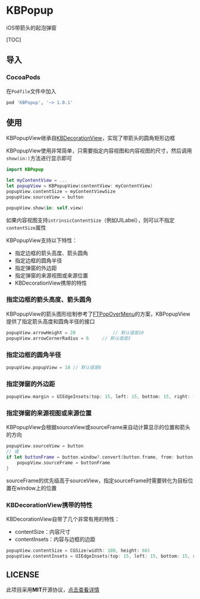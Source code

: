 # KBPopup

iOS带箭头的起泡弹窗

[TOC]

## 导入

### CocoaPods

在`Podfile`文件中加入

```ruby
pod 'KBPopup', '~> 1.0.1'
```



## 使用

KBPopupView继承自[KBDecorationView](https://github.com/kuibu-team/KBDecorationView)，实现了带箭头的圆角矩形边框

KBPopupView使用非常简单，只需要指定内容视图和内容视图的尺寸，然后调用`show(in:)`方法进行显示即可

```swift
import KBPopup

let myContentView = ...
let popupView = KBPopupView(contentView: myContentView)
popupView.contentSize = myContentViewSize
popupView.sourceView = button

popupView.show(in: self.view)
```

如果内容视图支持`intrinsicContentSize`（例如UILabel），则可以不指定`contentSize`属性

KBPopupView支持以下特性：

- 指定边框的箭头高度、箭头圆角
- 指定边框的圆角半径
- 指定弹窗的外边距
- 指定弹窗的来源视图或来源位置
- KBDecorationView携带的特性

### 指定边框的箭头高度、箭头圆角

KBPopupView的箭头图形绘制参考了[FTPopOverMenu](https://github.com/liufengting/FTPopOverMenu)的方案，KBPopupView提供了指定箭头高度和圆角半径的接口

```swift
popupView.arrowHeight = 20 				// 默认值是10
popupView.arrowCornerRadius = 6		// 默认值是3
```

### 指定边框的圆角半径

```swift
popupView.popupView = 10 // 默认值是8
```

### 指定弹窗的外边距

```swift
popupView.margin = UIEdgeInsets(top: 15, left: 15, bottom: 15, right: 15) // 默认值是20
```

### 指定弹窗的来源视图或来源位置

KBPopupView会根据sourceView或sourceFrame来自动计算显示的位置和箭头的方向

```swift
popupView.sourceView = button
// 或
if let buttonFrame = button.window?.convert(button.frame, from: button.superview) {
    popupView.sourceFrame = buttonFrame
}
```

sourceFrame的优先级高于sourceView，指定sourceFrame时需要转化为目标位置在window上的位置

### KBDecorationView携带的特性

KBDecorationView自带了几个非常有用的特性：

- contentSize：内容尺寸
- contentInsets：内容与边框的边距

```swift
popupView.contentSize = CGSize(width: 180, height: 66)
popupView.contentInsets = UIEdgeInsets(top: 15, left: 15, bottom: 15, right: 15) //默认值是10
```



## LICENSE

此项目采用**MIT**开源协议，[点击查看详情](LICENSE)

